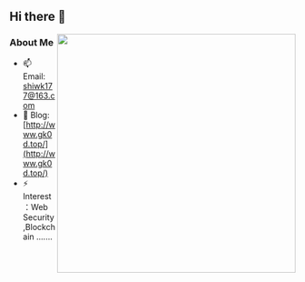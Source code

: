 <!--
- 🔭 I’m currently working on ...
- 🌱 I’m currently learning ...
- 👯 I’m looking to collaborate on ...
- 🤔 I’m looking for help with ...
- 💬 Ask me about ...
- 📫 How to reach me: ...
- 😄 Pronouns: ...
- ⚡ Fun fact: ...
-->
## Hi there 👋

<img align="right" src="https://github-readme-stats-git-masterrstaa-rickstaa.vercel.app/api?username=gk0d&hide_title=true&hide_border=true&show_icons=trueline_height=21&text_color=000&icon_color=000&bg_color=0,ea6161,ffc64d,fffc4d,52fa5a&theme=graywhite" width="420">

### About Me
- 📫 Email: shiwk177@163.com
- 📖 Blog:  [http://www.gk0d.top/](http://www.gk0d.top/)
- ⚡ Interest：Web Security,Blockchain .......


  






